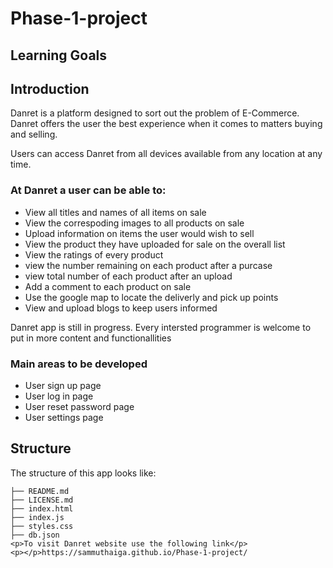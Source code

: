 # Phase-1-project
## Learning Goals


## Introduction

Danret is a platform designed to sort out the problem of E-Commerce. Danret offers the user the best experience when
it comes to matters buying and selling.
<p>Users can access Danret from all devices available from any location at any time.</p>

### At Danret a user can be able to:
<ul>
<li>View all titles and names of all items on sale</li>
<li>View the correspoding images to all products on sale</li>
<li>Upload information on items the user would wish to sell</li>
<li>View the product they have uploaded for sale on the overall list</li>
<li>View the ratings of every product</li>
<li>view the number remaining on each product after a purcase</li>
<li>view total number of each product after an upload</li>
<li>Add a comment to each product on sale</li>
<li>Use the google map to locate the deliverly and pick up points</li>
<li>View and upload blogs to keep users informed</li>
</ul>

<p>Danret app is still in progress. Every intersted programmer is welcome to put in
more content and functionallities</p>

<h3>Main areas to be developed</h3>
<ul>
<li>User sign up page</li>
<li>User log in page</li>
<li>User reset password page</li>
<li>User settings page</li>
</ul>
<h2>Structure</h2>

The structure of this app looks like:

``` text
├── README.md
├── LICENSE.md
├── index.html
├── index.js
├── styles.css
├── db.json
<p>To visit Danret website use the following link</p>
<p></p>https://sammuthaiga.github.io/Phase-1-project/
